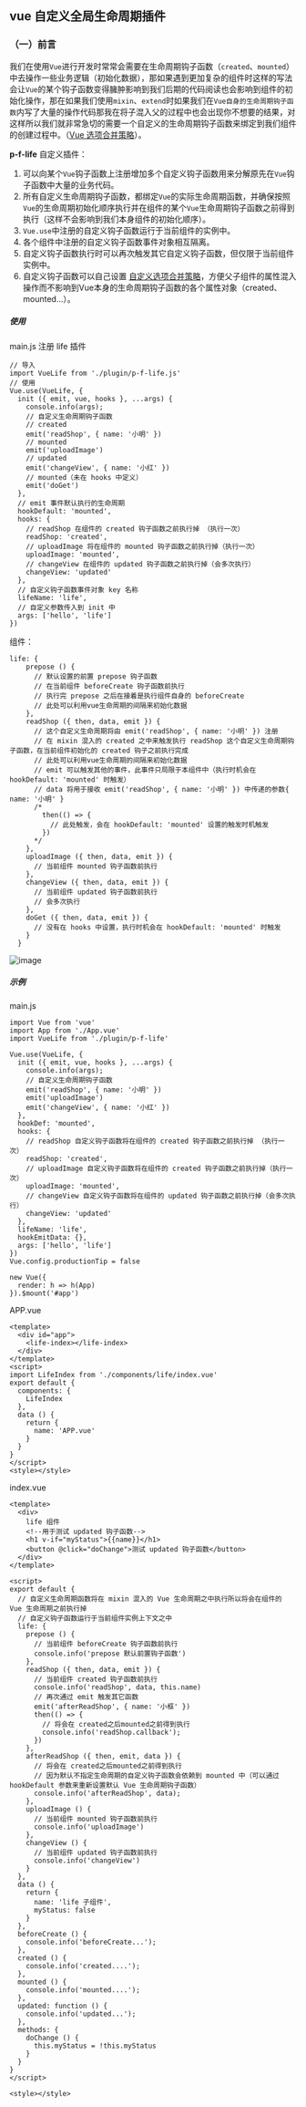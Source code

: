 ## vue 自定义全局生命周期插件

### （一）前言
我们在使用`Vue`进行开发时常常会需要在生命周期钩子函数（`created`、`mounted`）中去操作一些业务逻辑（初始化数据），那如果遇到更加复杂的组件时这样的写法会让`Vue`的某个钩子函数变得臃肿影响到我们后期的代码阅读也会影响到组件的初始化操作，那在如果我们使用`mixin`、`extend`时如果我们在`Vue自身的生命周期钩子函数`内写了大量的操作代码那我在将子混入父的过程中也会出现你不想要的结果，对这样所以我们就非常急切的需要一个自定义的生命周期钩子函数来绑定到我们组件的创建过程中。（[Vue 选项合并策略](https://cn.vuejs.org/v2/guide/mixins.html#%E8%87%AA%E5%AE%9A%E4%B9%89%E9%80%89%E9%A1%B9%E5%90%88%E5%B9%B6%E7%AD%96%E7%95%A5)）。

**p-f-life** 自定义插件：
1. 可以向某个`Vue`钩子函数上注册增加多个自定义钩子函数用来分解原先在`Vue`钩子函数中大量的业务代码。
2. 所有自定义生命周期钩子函数，都绑定`Vue`的实际生命周期函数，并确保按照`Vue`的生命周期初始化顺序执行并在组件的某个`Vue`生命周期钩子函数之前得到执行（这样不会影响到我们本身组件的初始化顺序）。
3. `Vue.use`中注册的自定义钩子函数运行于当前组件的实例中。
4. 各个组件中注册的自定义钩子函数事件对象相互隔离。
5. 自定义钩子函数执行时可以再次触发其它自定义钩子函数，但仅限于当前组件实例中。
6. 自定义钩子函数可以自己设置 [自定义选项合并策略](https://note.youdao.com/)，方便父子组件的属性混入操作而不影响到Vue本身的生命周期钩子函数的各个属性对象（created、mounted...）。

##### 使用

main.js 注册 life 插件

```
// 导入
import VueLife from './plugin/p-f-life.js'
// 使用
Vue.use(VueLife, {
  init ({ emit, vue, hooks }, ...args) {
    console.info(args);
    // 自定义生命周期钩子函数
    // created
    emit('readShop', { name: '小明' })
    // mounted
    emit('uploadImage')
    // updated
    emit('changeView', { name: '小红' })
    // mounted（未在 hooks 中定义）
    emit('doGet')
  },
  // emit 事件默认执行的生命周期
  hookDefault: 'mounted',
  hooks: {
    // readShop 在组件的 created 钩子函数之前执行掉 （执行一次）
    readShop: 'created',
    // uploadImage 将在组件的 mounted 钩子函数之前执行掉（执行一次）
    uploadImage: 'mounted',
    // changeView 在组件的 updated 钩子函数之前执行掉（会多次执行）
    changeView: 'updated'
  },
  // 自定义钩子函数事件对象 key 名称
  lifeName: 'life',
  // 自定义参数传入到 init 中
  args: ['hello', 'life']
})
```

组件：

```
life: {
    prepose () {
      // 默认设置的前置 prepose 钩子函数
      // 在当前组件 beforeCreate 钩子函数前执行
      // 执行完 prepose 之后在接着是执行组件自身的 beforeCreate
      // 此处可以利用vue生命周期的间隔来初始化数据
    },
    readShop ({ then, data, emit }) {
      // 这个自定义生命周期将由 emit('readShop', { name: '小明' }) 注册
      // 在 mixin 混入的 created 之中来触发执行 readShop 这个自定义生命周期钩子函数，在当前组件初始化的 created 钩子之前执行完成
      // 此处可以利用vue生命周期的间隔来初始化数据
      // emit 可以触发其他的事件，此事件只局限于本组件中（执行时机会在 hookDefault: 'mounted' 时触发）
      // data 将用于接收 emit('readShop', { name: '小明' }) 中传递的参数{ name: '小明' }
      /*
        then(() => {
          // 此处触发，会在 hookDefault: 'mounted' 设置的触发时机触发 
        })
      */
    },
    uploadImage ({ then, data, emit }) {
      // 当前组件 mounted 钩子函数前执行
    },
    changeView ({ then, data, emit }) {
      // 当前组件 updated 钩子函数前执行
      // 会多次执行
    },
    doGet ({ then, data, emit }) {
      // 没有在 hooks 中设置，执行时机会在 hookDefault: 'mounted' 时触发
    }
  }
```

![image](http://m.qpic.cn/psc?/V12UXEll2JjLTU/S1G4*2hi*D5aPIJug2nMa6HJ3InjEYWYGrYAECh4K8Spiy8gvW4M.xMb*V3bLqilywEwRVlHSzCmkj0ZsuHXGqTFfh5l73kS39r3aUSUSLQ!/b&bo=MAFGAQAAAAARB0Y!&rf=viewer_4&t=5)

##### 示例

main.js
```
import Vue from 'vue'
import App from './App.vue'
import VueLife from './plugin/p-f-life'

Vue.use(VueLife, {
  init ({ emit, vue, hooks }, ...args) {
    console.info(args);
    // 自定义生命周期钩子函数
    emit('readShop', { name: '小明' })
    emit('uploadImage')
    emit('changeView', { name: '小红' })
  },
  hookDef: 'mounted',
  hooks: {
    // readShop 自定义钩子函数将在组件的 created 钩子函数之前执行掉 （执行一次）
    readShop: 'created',
    // uploadImage 自定义钩子函数将在组件的 created 钩子函数之前执行掉（执行一次）
    uploadImage: 'mounted',
    // changeView 自定义钩子函数将在组件的 updated 钩子函数之前执行掉（会多次执行）
    changeView: 'updated'
  },
  lifeName: 'life',
  hookEmitData: {},
  args: ['hello', 'life']
})
Vue.config.productionTip = false

new Vue({
  render: h => h(App)
}).$mount('#app')

```

APP.vue

```
<template>
  <div id="app">
    <life-index></life-index>
  </div>
</template>
<script>
import LifeIndex from './components/life/index.vue'
export default {
  components: {
    LifeIndex
  },
  data () {
    return {
      name: 'APP.vue'
    }
  }
}
</script>
<style></style>

```

index.vue

```
<template>
  <div>
    life 组件
    <!--用于测试 updated 钩子函数-->
    <h1 v-if="myStatus">{{name}}</h1>
    <button @click="doChange">测试 updated 钩子函数</button>
  </div>
</template>

<script>
export default {
  // 自定义生命周期函数将在 mixin 混入的 Vue 生命周期之中执行所以将会在组件的 Vue 生命周期之前执行掉
  // 自定义钩子函数运行于当前组件实例上下文之中
  life: {
    prepose () {
      // 当前组件 beforeCreate 钩子函数前执行
      console.info('prepose 默认前置钩子函数')
    },
    readShop ({ then, data, emit }) {
      // 当前组件 created 钩子函数前执行
      console.info('readShop', data, this.name)
      // 再次通过 emit 触发其它函数
      emit('afterReadShop', { name: '小框' })
      then(() => {
        // 将会在 created之后mounted之前得到执行
        console.info('readShop.callback');
      })
    },
    afterReadShop ({ then, emit, data }) {
      // 将会在 created之后mounted之前得到执行
      // 因为默认不指定生命周期的自定义钩子函数会依赖到 mounted 中（可以通过 hookDefault 参数来重新设置默认 Vue 生命周期钩子函数）
      console.info('afterReadShop', data);
    },
    uploadImage () {
      // 当前组件 mounted 钩子函数前执行
      console.info('uploadImage')
    },
    changeView () {
      // 当前组件 updated 钩子函数前执行
      console.info('changeView')
    }
  },
  data () {
    return {
      name: 'life 子组件',
      myStatus: false
    }
  },
  beforeCreate () {
    console.info('beforeCreate...');
  },
  created () {
    console.info('created....');
  },
  mounted () {
    console.info('mounted....');
  },
  updated: function () {
    console.info('updated...');
  },
  methods: {
    doChange () {
      this.myStatus = !this.myStatus
    }
  }
}
</script>

<style></style>

```
